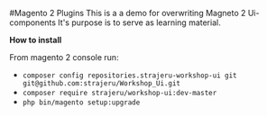 #Magento 2 Plugins
This is a a demo for overwriting Magneto 2 Ui-components
It's purpose is to serve as learning material.

__How to install__

From magento 2 console run: 

 - `composer config repositories.strajeru-workshop-ui git git@github.com:strajeru/Workshop_Ui.git`  
 - `composer require strajeru/workshop-ui:dev-master`  
 - `php bin/magento setup:upgrade`

